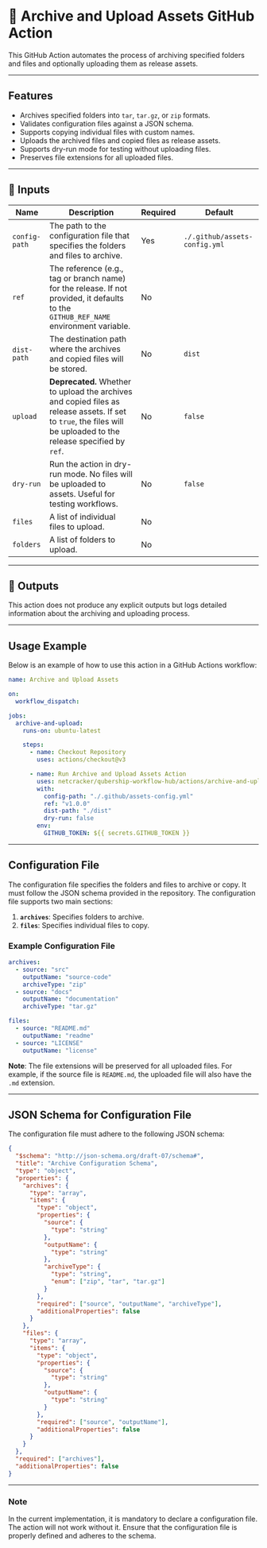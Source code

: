 # 🚀 Archive and Upload Assets GitHub Action

This GitHub Action automates the process of archiving specified folders and files and optionally uploading them as release assets.

---

## Features

- Archives specified folders into `tar`, `tar.gz`, or `zip` formats.
- Validates configuration files against a JSON schema.
- Supports copying individual files with custom names.
- Uploads the archived files and copied files as release assets.
- Supports dry-run mode for testing without uploading files.
- Preserves file extensions for all uploaded files.

---

## 📌 Inputs

| Name            | Description                                                                 | Required | Default                     |
| --------------- | --------------------------------------------------------------------------- | -------- | --------------------------- |
| `config-path`   | The path to the configuration file that specifies the folders and files to archive. | Yes       | `./.github/assets-config.yml` |
| `ref`           | The reference (e.g., tag or branch name) for the release. If not provided, it defaults to the `GITHUB_REF_NAME` environment variable. | No       |                             |
| `dist-path`     | The destination path where the archives and copied files will be stored.    | No       | `dist`                      |
| `upload`        | **Deprecated.** Whether to upload the archives and copied files as release assets. If set to `true`, the files will be uploaded to the release specified by `ref`. | No       | `false`                     |
| `dry-run`       | Run the action in dry-run mode. No files will be uploaded to assets. Useful for testing workflows. | No       | `false`                     |
| `files`         | A list of individual files to upload.                                       | No       |                             |
| `folders`       | A list of folders to upload.                                                | No       |                             |

---

## 📌 Outputs

This action does not produce any explicit outputs but logs detailed information about the archiving and uploading process.

---

## Usage Example

Below is an example of how to use this action in a GitHub Actions workflow:

```yaml
name: Archive and Upload Assets

on:
  workflow_dispatch:

jobs:
  archive-and-upload:
    runs-on: ubuntu-latest

    steps:
      - name: Checkout Repository
        uses: actions/checkout@v3

      - name: Run Archive and Upload Assets Action
        uses: netcracker/qubership-workflow-hub/actions/archive-and-upload-assets@v1.0.5
        with:
          config-path: "./.github/assets-config.yml"
          ref: "v1.0.0"
          dist-path: "./dist"
          dry-run: false
        env:
          GITHUB_TOKEN: ${{ secrets.GITHUB_TOKEN }}
```

---

## Configuration File

The configuration file specifies the folders and files to archive or copy. It must follow the JSON schema provided in the repository. The configuration file supports two main sections:
1. **`archives`**: Specifies folders to archive.
2. **`files`**: Specifies individual files to copy.

### Example Configuration File

```yaml
archives:
  - source: "src"
    outputName: "source-code"
    archiveType: "zip"
  - source: "docs"
    outputName: "documentation"
    archiveType: "tar.gz"

files:
  - source: "README.md"
    outputName: "readme"
  - source: "LICENSE"
    outputName: "license"
```

**Note**: The file extensions will be preserved for all uploaded files. For example, if the source file is `README.md`, the uploaded file will also have the `.md` extension.

---

## JSON Schema for Configuration File

The configuration file must adhere to the following JSON schema:

```json
{
  "$schema": "http://json-schema.org/draft-07/schema#",
  "title": "Archive Configuration Schema",
  "type": "object",
  "properties": {
    "archives": {
      "type": "array",
      "items": {
        "type": "object",
        "properties": {
          "source": {
            "type": "string"
          },
          "outputName": {
            "type": "string"
          },
          "archiveType": {
            "type": "string",
            "enum": ["zip", "tar", "tar.gz"]
          }
        },
        "required": ["source", "outputName", "archiveType"],
        "additionalProperties": false
      }
    },
    "files": {
      "type": "array",
      "items": {
        "type": "object",
        "properties": {
          "source": {
            "type": "string"
          },
          "outputName": {
            "type": "string"
          }
        },
        "required": ["source", "outputName"],
        "additionalProperties": false
      }
    }
  },
  "required": ["archives"],
  "additionalProperties": false
}
```

---

### Note

In the current implementation, it is mandatory to declare a configuration file. The action will not work without it. Ensure that the configuration file is properly defined and adheres to the schema.
